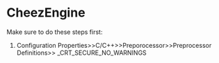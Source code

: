 # CheezEngine

Make sure to do these steps first:
1. Configuration Properties>>C/C++>>Preporocessor>>Preprocessor Definitions>> _CRT_SECURE_NO_WARNINGS
